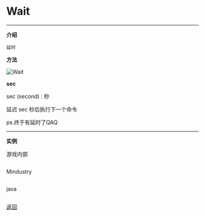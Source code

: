# Wait

---

**介绍**

    延时
        
**方法**

![Wait](/Guide/img/wait.png)

**sec**

sec (second) : 秒

延迟 sec 秒后执行下一个命令

ps.终于有延时了QAQ

---

**实例**

游戏内部
```

```
Mindustry
```

```
java
```java

```

[返回](https://lanluz.github.io/)